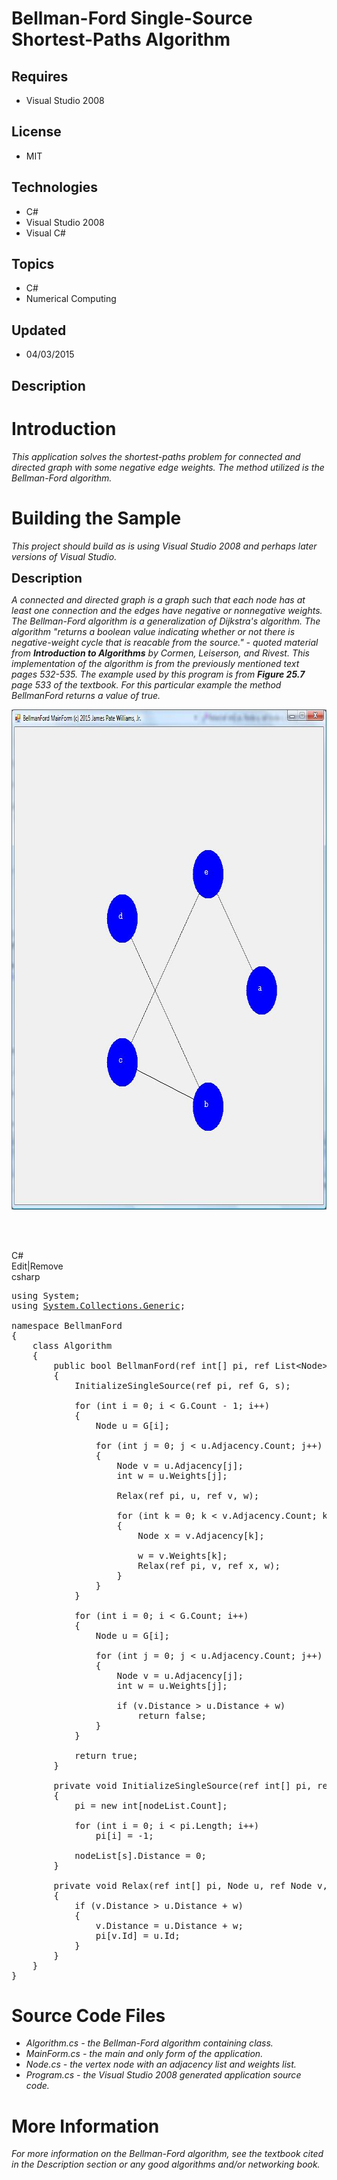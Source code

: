 # Bellman-Ford Single-Source Shortest-Paths Algorithm
## Requires
- Visual Studio 2008
## License
- MIT
## Technologies
- C#
- Visual Studio 2008
- Visual C#
## Topics
- C#
- Numerical Computing
## Updated
- 04/03/2015
## Description

<h1>Introduction</h1>
<p><em>This application solves the shortest-paths problem for connected and directed graph with some negative edge weights. The method utilized is the Bellman-Ford algorithm.<br>
</em></p>
<h1><span>Building the Sample</span></h1>
<p><em>This project should build as is using Visual Studio 2008 and perhaps later versions of Visual Studio.<br>
</em></p>
<p><span style="font-size:20px; font-weight:bold">Description</span></p>
<p><em>A connected and directed graph is a graph such that each node has at least one connection and the edges have negative or nonnegative weights. The Bellman-Ford algorithm is a generalization of Dijkstra's algorithm. The algorithm &quot;returns a boolean value
 indicating whether or not there is negative-weight cycle that is reacable from the source.&quot; - quoted material from
<strong>Introduction to Algorithms</strong> by Cormen, Leiserson, and Rivest. This implementation of the algorithm is from the previously mentioned text pages 532-535. The example used by this program is from
<strong>Figure 25.7</strong> page 533 of the textbook. For this particular example the method BellmanFord returns a value of true.<br>
</em></p>
<p><em><img id="135794" src="135794-bellmanford.jpg" alt="" width="800" height="800"> &nbsp;&nbsp;</em></p>
<p>&nbsp;</p>
<div class="scriptcode">
<div class="pluginEditHolder" pluginCommand="mceScriptCode">
<div class="title"><span>C#</span></div>
<div class="pluginLinkHolder"><span class="pluginEditHolderLink">Edit</span>|<span class="pluginRemoveHolderLink">Remove</span></div>
<span class="hidden">csharp</span>

<div class="preview">
<pre class="csharp"><span class="cs__keyword">using</span>&nbsp;System;&nbsp;
<span class="cs__keyword">using</span>&nbsp;<a class="libraryLink" href="https://msdn.microsoft.com/en-US/library/System.Collections.Generic.aspx" target="_blank" title="Auto generated link to System.Collections.Generic">System.Collections.Generic</a>;&nbsp;
&nbsp;
<span class="cs__keyword">namespace</span>&nbsp;BellmanFord&nbsp;
{&nbsp;
&nbsp;&nbsp;&nbsp;&nbsp;<span class="cs__keyword">class</span>&nbsp;Algorithm&nbsp;
&nbsp;&nbsp;&nbsp;&nbsp;{&nbsp;
&nbsp;&nbsp;&nbsp;&nbsp;&nbsp;&nbsp;&nbsp;&nbsp;<span class="cs__keyword">public</span>&nbsp;<span class="cs__keyword">bool</span>&nbsp;BellmanFord(<span class="cs__keyword">ref</span>&nbsp;<span class="cs__keyword">int</span>[]&nbsp;pi,&nbsp;<span class="cs__keyword">ref</span>&nbsp;List&lt;Node&gt;&nbsp;G,&nbsp;<span class="cs__keyword">int</span>&nbsp;s)&nbsp;
&nbsp;&nbsp;&nbsp;&nbsp;&nbsp;&nbsp;&nbsp;&nbsp;{&nbsp;
&nbsp;&nbsp;&nbsp;&nbsp;&nbsp;&nbsp;&nbsp;&nbsp;&nbsp;&nbsp;&nbsp;&nbsp;InitializeSingleSource(<span class="cs__keyword">ref</span>&nbsp;pi,&nbsp;<span class="cs__keyword">ref</span>&nbsp;G,&nbsp;s);&nbsp;
&nbsp;
&nbsp;&nbsp;&nbsp;&nbsp;&nbsp;&nbsp;&nbsp;&nbsp;&nbsp;&nbsp;&nbsp;&nbsp;<span class="cs__keyword">for</span>&nbsp;(<span class="cs__keyword">int</span>&nbsp;i&nbsp;=&nbsp;<span class="cs__number">0</span>;&nbsp;i&nbsp;&lt;&nbsp;G.Count&nbsp;-&nbsp;<span class="cs__number">1</span>;&nbsp;i&#43;&#43;)&nbsp;
&nbsp;&nbsp;&nbsp;&nbsp;&nbsp;&nbsp;&nbsp;&nbsp;&nbsp;&nbsp;&nbsp;&nbsp;{&nbsp;
&nbsp;&nbsp;&nbsp;&nbsp;&nbsp;&nbsp;&nbsp;&nbsp;&nbsp;&nbsp;&nbsp;&nbsp;&nbsp;&nbsp;&nbsp;&nbsp;Node&nbsp;u&nbsp;=&nbsp;G[i];&nbsp;
&nbsp;
&nbsp;&nbsp;&nbsp;&nbsp;&nbsp;&nbsp;&nbsp;&nbsp;&nbsp;&nbsp;&nbsp;&nbsp;&nbsp;&nbsp;&nbsp;&nbsp;<span class="cs__keyword">for</span>&nbsp;(<span class="cs__keyword">int</span>&nbsp;j&nbsp;=&nbsp;<span class="cs__number">0</span>;&nbsp;j&nbsp;&lt;&nbsp;u.Adjacency.Count;&nbsp;j&#43;&#43;)&nbsp;
&nbsp;&nbsp;&nbsp;&nbsp;&nbsp;&nbsp;&nbsp;&nbsp;&nbsp;&nbsp;&nbsp;&nbsp;&nbsp;&nbsp;&nbsp;&nbsp;{&nbsp;
&nbsp;&nbsp;&nbsp;&nbsp;&nbsp;&nbsp;&nbsp;&nbsp;&nbsp;&nbsp;&nbsp;&nbsp;&nbsp;&nbsp;&nbsp;&nbsp;&nbsp;&nbsp;&nbsp;&nbsp;Node&nbsp;v&nbsp;=&nbsp;u.Adjacency[j];&nbsp;
&nbsp;&nbsp;&nbsp;&nbsp;&nbsp;&nbsp;&nbsp;&nbsp;&nbsp;&nbsp;&nbsp;&nbsp;&nbsp;&nbsp;&nbsp;&nbsp;&nbsp;&nbsp;&nbsp;&nbsp;<span class="cs__keyword">int</span>&nbsp;w&nbsp;=&nbsp;u.Weights[j];&nbsp;
&nbsp;
&nbsp;&nbsp;&nbsp;&nbsp;&nbsp;&nbsp;&nbsp;&nbsp;&nbsp;&nbsp;&nbsp;&nbsp;&nbsp;&nbsp;&nbsp;&nbsp;&nbsp;&nbsp;&nbsp;&nbsp;Relax(<span class="cs__keyword">ref</span>&nbsp;pi,&nbsp;u,&nbsp;<span class="cs__keyword">ref</span>&nbsp;v,&nbsp;w);&nbsp;
&nbsp;
&nbsp;&nbsp;&nbsp;&nbsp;&nbsp;&nbsp;&nbsp;&nbsp;&nbsp;&nbsp;&nbsp;&nbsp;&nbsp;&nbsp;&nbsp;&nbsp;&nbsp;&nbsp;&nbsp;&nbsp;<span class="cs__keyword">for</span>&nbsp;(<span class="cs__keyword">int</span>&nbsp;k&nbsp;=&nbsp;<span class="cs__number">0</span>;&nbsp;k&nbsp;&lt;&nbsp;v.Adjacency.Count;&nbsp;k&#43;&#43;)&nbsp;
&nbsp;&nbsp;&nbsp;&nbsp;&nbsp;&nbsp;&nbsp;&nbsp;&nbsp;&nbsp;&nbsp;&nbsp;&nbsp;&nbsp;&nbsp;&nbsp;&nbsp;&nbsp;&nbsp;&nbsp;{&nbsp;
&nbsp;&nbsp;&nbsp;&nbsp;&nbsp;&nbsp;&nbsp;&nbsp;&nbsp;&nbsp;&nbsp;&nbsp;&nbsp;&nbsp;&nbsp;&nbsp;&nbsp;&nbsp;&nbsp;&nbsp;&nbsp;&nbsp;&nbsp;&nbsp;Node&nbsp;x&nbsp;=&nbsp;v.Adjacency[k];&nbsp;
&nbsp;
&nbsp;&nbsp;&nbsp;&nbsp;&nbsp;&nbsp;&nbsp;&nbsp;&nbsp;&nbsp;&nbsp;&nbsp;&nbsp;&nbsp;&nbsp;&nbsp;&nbsp;&nbsp;&nbsp;&nbsp;&nbsp;&nbsp;&nbsp;&nbsp;w&nbsp;=&nbsp;v.Weights[k];&nbsp;
&nbsp;&nbsp;&nbsp;&nbsp;&nbsp;&nbsp;&nbsp;&nbsp;&nbsp;&nbsp;&nbsp;&nbsp;&nbsp;&nbsp;&nbsp;&nbsp;&nbsp;&nbsp;&nbsp;&nbsp;&nbsp;&nbsp;&nbsp;&nbsp;Relax(<span class="cs__keyword">ref</span>&nbsp;pi,&nbsp;v,&nbsp;<span class="cs__keyword">ref</span>&nbsp;x,&nbsp;w);&nbsp;
&nbsp;&nbsp;&nbsp;&nbsp;&nbsp;&nbsp;&nbsp;&nbsp;&nbsp;&nbsp;&nbsp;&nbsp;&nbsp;&nbsp;&nbsp;&nbsp;&nbsp;&nbsp;&nbsp;&nbsp;}&nbsp;
&nbsp;&nbsp;&nbsp;&nbsp;&nbsp;&nbsp;&nbsp;&nbsp;&nbsp;&nbsp;&nbsp;&nbsp;&nbsp;&nbsp;&nbsp;&nbsp;}&nbsp;
&nbsp;&nbsp;&nbsp;&nbsp;&nbsp;&nbsp;&nbsp;&nbsp;&nbsp;&nbsp;&nbsp;&nbsp;}&nbsp;
&nbsp;
&nbsp;&nbsp;&nbsp;&nbsp;&nbsp;&nbsp;&nbsp;&nbsp;&nbsp;&nbsp;&nbsp;&nbsp;<span class="cs__keyword">for</span>&nbsp;(<span class="cs__keyword">int</span>&nbsp;i&nbsp;=&nbsp;<span class="cs__number">0</span>;&nbsp;i&nbsp;&lt;&nbsp;G.Count;&nbsp;i&#43;&#43;)&nbsp;
&nbsp;&nbsp;&nbsp;&nbsp;&nbsp;&nbsp;&nbsp;&nbsp;&nbsp;&nbsp;&nbsp;&nbsp;{&nbsp;
&nbsp;&nbsp;&nbsp;&nbsp;&nbsp;&nbsp;&nbsp;&nbsp;&nbsp;&nbsp;&nbsp;&nbsp;&nbsp;&nbsp;&nbsp;&nbsp;Node&nbsp;u&nbsp;=&nbsp;G[i];&nbsp;
&nbsp;
&nbsp;&nbsp;&nbsp;&nbsp;&nbsp;&nbsp;&nbsp;&nbsp;&nbsp;&nbsp;&nbsp;&nbsp;&nbsp;&nbsp;&nbsp;&nbsp;<span class="cs__keyword">for</span>&nbsp;(<span class="cs__keyword">int</span>&nbsp;j&nbsp;=&nbsp;<span class="cs__number">0</span>;&nbsp;j&nbsp;&lt;&nbsp;u.Adjacency.Count;&nbsp;j&#43;&#43;)&nbsp;
&nbsp;&nbsp;&nbsp;&nbsp;&nbsp;&nbsp;&nbsp;&nbsp;&nbsp;&nbsp;&nbsp;&nbsp;&nbsp;&nbsp;&nbsp;&nbsp;{&nbsp;
&nbsp;&nbsp;&nbsp;&nbsp;&nbsp;&nbsp;&nbsp;&nbsp;&nbsp;&nbsp;&nbsp;&nbsp;&nbsp;&nbsp;&nbsp;&nbsp;&nbsp;&nbsp;&nbsp;&nbsp;Node&nbsp;v&nbsp;=&nbsp;u.Adjacency[j];&nbsp;
&nbsp;&nbsp;&nbsp;&nbsp;&nbsp;&nbsp;&nbsp;&nbsp;&nbsp;&nbsp;&nbsp;&nbsp;&nbsp;&nbsp;&nbsp;&nbsp;&nbsp;&nbsp;&nbsp;&nbsp;<span class="cs__keyword">int</span>&nbsp;w&nbsp;=&nbsp;u.Weights[j];&nbsp;
&nbsp;
&nbsp;&nbsp;&nbsp;&nbsp;&nbsp;&nbsp;&nbsp;&nbsp;&nbsp;&nbsp;&nbsp;&nbsp;&nbsp;&nbsp;&nbsp;&nbsp;&nbsp;&nbsp;&nbsp;&nbsp;<span class="cs__keyword">if</span>&nbsp;(v.Distance&nbsp;&gt;&nbsp;u.Distance&nbsp;&#43;&nbsp;w)&nbsp;
&nbsp;&nbsp;&nbsp;&nbsp;&nbsp;&nbsp;&nbsp;&nbsp;&nbsp;&nbsp;&nbsp;&nbsp;&nbsp;&nbsp;&nbsp;&nbsp;&nbsp;&nbsp;&nbsp;&nbsp;&nbsp;&nbsp;&nbsp;&nbsp;<span class="cs__keyword">return</span>&nbsp;<span class="cs__keyword">false</span>;&nbsp;
&nbsp;&nbsp;&nbsp;&nbsp;&nbsp;&nbsp;&nbsp;&nbsp;&nbsp;&nbsp;&nbsp;&nbsp;&nbsp;&nbsp;&nbsp;&nbsp;}&nbsp;
&nbsp;&nbsp;&nbsp;&nbsp;&nbsp;&nbsp;&nbsp;&nbsp;&nbsp;&nbsp;&nbsp;&nbsp;}&nbsp;
&nbsp;
&nbsp;&nbsp;&nbsp;&nbsp;&nbsp;&nbsp;&nbsp;&nbsp;&nbsp;&nbsp;&nbsp;&nbsp;<span class="cs__keyword">return</span>&nbsp;<span class="cs__keyword">true</span>;&nbsp;
&nbsp;&nbsp;&nbsp;&nbsp;&nbsp;&nbsp;&nbsp;&nbsp;}&nbsp;
&nbsp;
&nbsp;&nbsp;&nbsp;&nbsp;&nbsp;&nbsp;&nbsp;&nbsp;<span class="cs__keyword">private</span>&nbsp;<span class="cs__keyword">void</span>&nbsp;InitializeSingleSource(<span class="cs__keyword">ref</span>&nbsp;<span class="cs__keyword">int</span>[]&nbsp;pi,&nbsp;<span class="cs__keyword">ref</span>&nbsp;List&lt;Node&gt;&nbsp;nodeList,&nbsp;<span class="cs__keyword">int</span>&nbsp;s)&nbsp;
&nbsp;&nbsp;&nbsp;&nbsp;&nbsp;&nbsp;&nbsp;&nbsp;{&nbsp;
&nbsp;&nbsp;&nbsp;&nbsp;&nbsp;&nbsp;&nbsp;&nbsp;&nbsp;&nbsp;&nbsp;&nbsp;pi&nbsp;=&nbsp;<span class="cs__keyword">new</span>&nbsp;<span class="cs__keyword">int</span>[nodeList.Count];&nbsp;
&nbsp;
&nbsp;&nbsp;&nbsp;&nbsp;&nbsp;&nbsp;&nbsp;&nbsp;&nbsp;&nbsp;&nbsp;&nbsp;<span class="cs__keyword">for</span>&nbsp;(<span class="cs__keyword">int</span>&nbsp;i&nbsp;=&nbsp;<span class="cs__number">0</span>;&nbsp;i&nbsp;&lt;&nbsp;pi.Length;&nbsp;i&#43;&#43;)&nbsp;
&nbsp;&nbsp;&nbsp;&nbsp;&nbsp;&nbsp;&nbsp;&nbsp;&nbsp;&nbsp;&nbsp;&nbsp;&nbsp;&nbsp;&nbsp;&nbsp;pi[i]&nbsp;=&nbsp;-<span class="cs__number">1</span>;&nbsp;
&nbsp;
&nbsp;&nbsp;&nbsp;&nbsp;&nbsp;&nbsp;&nbsp;&nbsp;&nbsp;&nbsp;&nbsp;&nbsp;nodeList[s].Distance&nbsp;=&nbsp;<span class="cs__number">0</span>;&nbsp;
&nbsp;&nbsp;&nbsp;&nbsp;&nbsp;&nbsp;&nbsp;&nbsp;}&nbsp;
&nbsp;
&nbsp;&nbsp;&nbsp;&nbsp;&nbsp;&nbsp;&nbsp;&nbsp;<span class="cs__keyword">private</span>&nbsp;<span class="cs__keyword">void</span>&nbsp;Relax(<span class="cs__keyword">ref</span>&nbsp;<span class="cs__keyword">int</span>[]&nbsp;pi,&nbsp;Node&nbsp;u,&nbsp;<span class="cs__keyword">ref</span>&nbsp;Node&nbsp;v,&nbsp;<span class="cs__keyword">int</span>&nbsp;w)&nbsp;
&nbsp;&nbsp;&nbsp;&nbsp;&nbsp;&nbsp;&nbsp;&nbsp;{&nbsp;
&nbsp;&nbsp;&nbsp;&nbsp;&nbsp;&nbsp;&nbsp;&nbsp;&nbsp;&nbsp;&nbsp;&nbsp;<span class="cs__keyword">if</span>&nbsp;(v.Distance&nbsp;&gt;&nbsp;u.Distance&nbsp;&#43;&nbsp;w)&nbsp;
&nbsp;&nbsp;&nbsp;&nbsp;&nbsp;&nbsp;&nbsp;&nbsp;&nbsp;&nbsp;&nbsp;&nbsp;{&nbsp;
&nbsp;&nbsp;&nbsp;&nbsp;&nbsp;&nbsp;&nbsp;&nbsp;&nbsp;&nbsp;&nbsp;&nbsp;&nbsp;&nbsp;&nbsp;&nbsp;v.Distance&nbsp;=&nbsp;u.Distance&nbsp;&#43;&nbsp;w;&nbsp;
&nbsp;&nbsp;&nbsp;&nbsp;&nbsp;&nbsp;&nbsp;&nbsp;&nbsp;&nbsp;&nbsp;&nbsp;&nbsp;&nbsp;&nbsp;&nbsp;pi[v.Id]&nbsp;=&nbsp;u.Id;&nbsp;
&nbsp;&nbsp;&nbsp;&nbsp;&nbsp;&nbsp;&nbsp;&nbsp;&nbsp;&nbsp;&nbsp;&nbsp;}&nbsp;
&nbsp;&nbsp;&nbsp;&nbsp;&nbsp;&nbsp;&nbsp;&nbsp;}&nbsp;
&nbsp;&nbsp;&nbsp;&nbsp;}&nbsp;
}</pre>
</div>
</div>
</div>
<h1><span>Source Code Files</span></h1>
<ul>
<li><em>Algorithm.cs - the Bellman-Ford algorithm containing class.</em> </li><li><em><em>MainForm.cs - the main and only form of the application.</em></em> </li><li><em>Node.cs - the vertex node with an adjacency list and weights list.</em> </li><li><em>Program.cs - the Visual Studio 2008 generated application source code.</em>
</li></ul>
<h1>More Information</h1>
<p><em>For more information on the Bellman-Ford algorithm, see the textbook cited in the Description section or any good algorithms and/or networking book.<br>
</em></p>
